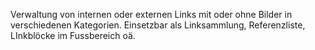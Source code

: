 Verwaltung von internen oder externen Links mit oder ohne Bilder in verschiedenen Kategorien. Einsetzbar als Linksammlung, Referenzliste, LInkblöcke im Fussbereich oä.


